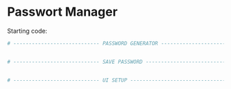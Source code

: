 # Passwort Manager


Starting code:

```python
# ---------------------------- PASSWORD GENERATOR ------------------------------- #


# ---------------------------- SAVE PASSWORD ------------------------------- #


# ---------------------------- UI SETUP ------------------------------- #
```

